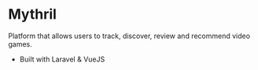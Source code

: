 # Mythril

Platform that allows users to track, discover, review and recommend video games. 

* Built with Laravel &amp; VueJS
